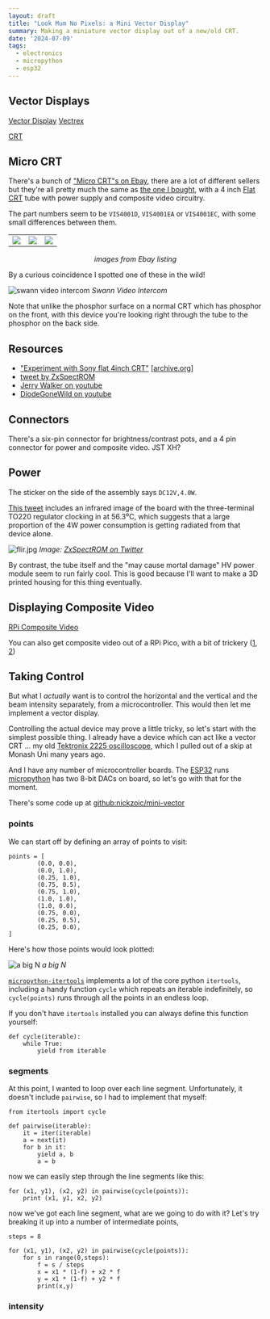 ```yaml
---
layout: draft
title: "Look Mum No Pixels: a Mini Vector Display"
summary: Making a miniature vector display out of a new/old CRT.
date: '2024-07-09'
tags:
  - electronics
  - micropython
  - esp32
---
```


## Vector Displays

[Vector Display](https://en.wikipedia.org/wiki/Vector_monitor)
[Vectrex](https://en.wikipedia.org/wiki/Vectrex)

[CRT](https://en.wikipedia.org/wiki/Cathode-ray_tube)

## Micro CRT

There's a bunch of ["Micro CRT"s on Ebay](https://www.ebay.com.au/sch/i.html?_nkw=micro+crt&_sacat=293),
there are a lot of different sellers but they're all pretty much the same as
[the one I bought](https://www.ebay.com.au/itm/404936807399), with a 4 inch 
[Flat CRT](https://en.wikipedia.org/wiki/Cathode-ray_tube#Flat_CRTs)
tube with power supply and composite video circuitry.

The part numbers seem to be `VIS4001D`, `VIS4001EA` or `VIS4001EC`,
with some small differences between them.

<p><table><tr><td>
<a href="img/ebay1.jpg"><img src="img/ebay1t.jpg"/></a>
</td><td>
<a href="img/ebay2.jpg"><img src="img/ebay2t.jpg"/></a>
</td><td>
<a href="img/ebay3.jpg"><img src="img/ebay3t.jpg"/></a>
</td></tr></table>
<em style="display: inline-block; width: 100%; text-align: center">images from Ebay listing</em>
</p>

By a curious coincidence I spotted one of these in the wild!

![swann video intercom](img/swann.jpg)
*Swann Video Intercom*

Note that unlike the phosphor surface on a normal CRT which has phosphor
on the front, with this device you're looking right through the tube to
the phosphor on the back side.

## Resources

* ["Experiment with Sony flat 4inch CRT"](https://geeseang.wordpress.com/experiment-with-sony-flat-4inch-crt/)
[[archive.org]](https://web.archive.org/web/20230522080743/https://geeseang.wordpress.com/experiment-with-sony-flat-4inch-crt/)
* [tweet by ZxSpectROM](https://twitter.com/ZxSpectROM/status/1407363271171186695)
* [Jerry Walker on youtube](https://www.youtube.com/watch?v=mh_9LUYnDv0)
* [DiodeGoneWild on youtube](https://www.youtube.com/watch?v=l9CXZXSwG7I)

## Connectors

There's a six-pin connector for brightness/contrast pots, and a 4 pin 
connector for power and composite video.  JST XH? 

## Power

The sticker on the side of the assembly says `DC12V,4.0W`.

[This tweet](https://twitter.com/ZxSpectROM/status/1408460498882940934) 
includes an infrared image of the board with the three-terminal TO220
regulator clocking in at 56.3⁰C, which suggests that a
large proportion of the 4W power consumption is getting radiated from
that device alone.

![flir.jpg](img/flirt.jpg)
*Image: [ZxSpectROM on Twitter](https://twitter.com/ZxSpectROM/)*

By contrast, the tube itself and the "may cause mortal damage" HV power
module seem to run fairly cool.
This is good because I'll want to make a 3D printed housing for this thing
eventually.

## Displaying Composite Video

[RPi Composite Video](https://en.wikipedia.org/wiki/Raspberry_Pi#Video)

You can also get composite video out of a RPi Pico, with a bit of trickery
([1](http://www.breakintoprogram.co.uk/projects/pico/composite-video-on-the-raspberry-pi-pico),
[2](https://areed.me/posts/2021-07-14_implementing_composite_video_output_using_the_pi_picos_pio/))

## Taking Control

But what I *actually* want is to control the horizontal and the vertical
and the beam intensity separately, from a microcontroller.  This would then
let me implement a vector display.

Controlling the actual device may prove a little tricky, so let's start with
the simplest possible thing.  I already have a device which can act like a 
vector CRT ... my old [Tektronix 2225 oscilloscope](https://w140.com/tekwiki/wiki/2225),
which I pulled out of a skip at Monash Uni many years ago.

And I have any number of microcontroller boards.  The
[ESP32](/tag/esp32/) runs
[micropython](/tag/micropython/) has two 8-bit
DACs on board, so let's go with that for the moment.

There's some code up at
[github:nickzoic/mini-vector](https://github.com/nickzoic/mini-vector/)

### points

We can start off by defining an array of points to visit:

```
points = [
        (0.0, 0.0),
        (0.0, 1.0),
        (0.25, 1.0),
        (0.75, 0.5),
        (0.75, 1.0),
        (1.0, 1.0),
        (1.0, 0.0),
        (0.75, 0.0),
        (0.25, 0.5),
        (0.25, 0.0),
]
```

Here's how those points would look plotted:

![a big N](img/big-n.svg)
*a big N*

[`micropython-itertools`](https://pypi.org/project/micropython-itertools/)
implements a lot of the core python `itertools`, including a handy function `cycle`
which repeats an iterable indefinitely, so `cycle(points)` runs through all the points
in an endless loop.

If you don't have `itertools` installed you can always define this function yourself:

```
def cycle(iterable):
    while True:
        yield from iterable
```

### segments

At this point, I wanted to loop over each line segment.
Unfortunately, it doesn't include `pairwise`, so I had to implement that myself:

```
from itertools import cycle

def pairwise(iterable):
    it = iter(iterable)
    a = next(it)
    for b in it:
        yield a, b
        a = b
```

now we can easily step through the line segments like this:

```
for (x1, y1), (x2, y2) in pairwise(cycle(points)):
    print (x1, y1, x2, y2)
```

now we've got each line segment, what are we going to do with it?
Let's try breaking it up into a number of intermediate points,

```
steps = 8

for (x1, y1), (x2, y2) in pairwise(cycle(points)):
    for s in range(0,steps):
        f = s / steps
        x = x1 * (1-f) + x2 * f
        y = x1 * (1-f) + y2 * f
        print(x,y)
```

### intensity

